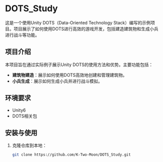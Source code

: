# DOTS_Study

这是一个使用Unity DOTS（Data-Oriented Technology Stack）编写的示例项目。项目展示了如何使用DOTS进行高效的游戏开发，包括建造建筑物和生成小兵进行战斗等功能。

## 项目介绍

本项目旨在通过实际例子展示Unity DOTS的使用方法和优势。主要功能包括：

- **建筑物建造**：展示如何使用DOTS高效地创建和管理建筑物。
- **小兵生成**：展示如何生成小兵并进行战斗模拟。

## 环境要求

- Unity6
- DOTS相关包

## 安装与使用

1. 克隆仓库到本地：
   ```bash
   git clone https://github.com/K-Two-Moon/DOTS_Study.git
